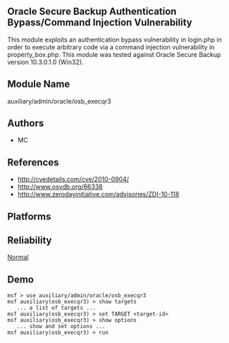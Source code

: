## Oracle Secure Backup Authentication Bypass/Command Injection Vulnerability

This module exploits an authentication bypass vulnerability 
in login.php in order to execute arbitrary code via a 
command injection vulnerability in property_box.php. This 
module was tested against Oracle Secure Backup version 
10.3.0.1.0 (Win32).


## Module Name
auxiliary/admin/oracle/osb_execqr3

## Authors
* MC


## References
* http://cvedetails.com/cve/2010-0904/
* http://www.osvdb.org/66338
* http://www.zerodayinitiative.com/advisories/ZDI-10-118




## Platforms


## Reliability
[Normal](https://github.com/rapid7/metasploit-framework/wiki/Exploit-Ranking)

## Demo

```
msf > use auxiliary/admin/oracle/osb_execqr3
msf auxiliary(osb_execqr3) > show targets
   ... a list of targets ...
msf auxiliary(osb_execqr3) > set TARGET <target-id>
msf auxiliary(osb_execqr3) > show options
   ... show and set options ...
msf auxiliary(osb_execqr3) > run
```
    
    